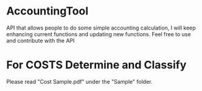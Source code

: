 # AccountingTool
API that allows people to do some simple accounting calculation, I will keep enhancing current functions and updating new functions. Feel free to use and contribute with the API 

# For COSTS Determine and Classify
Please read "Cost Sample.pdf" under the "Sample" folder.
